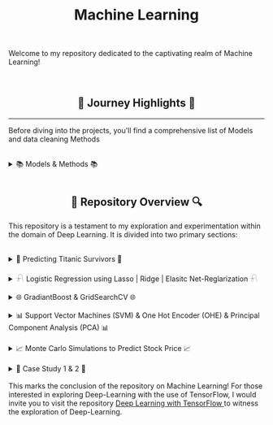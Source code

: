 <h1 align="center">Machine Learning</h1>

<br>

Welcome to my repository dedicated to the captivating realm of Machine Learning!

<br>

<h2 align="center">🌅 Journey Highlights 🌅</h2>
<p>


---

Before diving into the projects, you'll find a comprehensive list of Models and data cleaning Methods

<br>

<details>
  <h2 align="center"> 📚 Models & Methods 📚 </h2>
  
  <summary> 📚 Models & Methods 📚</summary> 
<p>

<h3>Data Modification</h3>
<br>

**Binning:**
<p>Binning is a data preprocessing technique that involves grouping continuous numerical data into discrete intervals or "bins," simplifying complex distributions and reducing noise.</p>
<br>

**Mapping:**
<p>Mapping involves transforming values from one range to another, often used to normalize or scale features within a specific desired range.</p>
<br>

**Standard Scaling:**
<p>Standard Scaling, or Z-score normalization, standardizes numerical features by rescaling them to have a mean of 0 and a standard deviation of 1, facilitating comparison between different scales of data.</p>
<br>

**One-Hot Encoding:**
<p>One-Hot Encoding is a method for representing categorical variables as binary vectors, creating binary columns for each category and indicating the presence or absence of that category in the data.</p>
<br>

**Box-Cox Transformation:**
<p>The Box-Cox Transformation is a statistical technique that stabilizes the variance and makes a distribution more closely approximate a normal distribution by applying a power transformation.</p>

<h1></h1>
<h3>Upgrading Models</h3>
<br>

**GridSearchCV for Hyperparameter Tuning:**
<p>GridSearchCV is a technique for systematically searching and selecting the optimal combination of hyperparameters for a machine learning model by evaluating performance across different parameter values.</p>
<br>

**Cross-validation:**
<p>Cross-validation is a validation technique that partitions the dataset into subsets, training the model on some subsets and testing it on others to assess its performance and generalization.</p>

<h1></h1>
<h3>Supervised Learning Models</h3>
<br>

**RandomForestClassifier (Random Forest):**
<p>RandomForestClassifier is an ensemble learning method that constructs multiple decision trees during training and outputs the mode of the classes for classification tasks.</p>
<br>
  
**LogisticRegression (Logistic Regression):**
<p>LogisticRegression is a linear model for binary classification that estimates the probability of an instance belonging to a particular class.</p>
<br>
  
**AdaBoostClassifier (AdaBoost):**
<p>AdaBoostClassifier is an ensemble learning algorithm that combines weak learners sequentially, with each focusing on the mistakes of its predecessor, to improve overall accuracy.</p>
<br>
  
**AdaBoostClassifier with SVM (AdaBoost with SVM):**
<p>AdaBoostClassifier with SVM involves boosting the performance of a Support Vector Machine using the AdaBoost algorithm.</p>
<br>
  
**GradientBoostingClassifier (Gradient Boosting):**
<p>GradientBoostingClassifier is an ensemble learning method that builds a series of weak learners, typically decision trees, to progressively correct errors and improve model accuracy.</p>
<br>
  
**DecisionTreeClassifier (Decision Tree):**
<p>DecisionTreeClassifier is a model that partitions the dataset into subsets based on feature values, creating a tree-like structure to make decisions.</p>
<br>
  
**Model Blending:**
<p>Model Blending combines predictions from multiple models to produce a final prediction, often enhancing overall model performance.</p>

<h1></h1>
<h3>Specific Models</h3>
<br>

**XGBoost Classifier:**
<p>XGBoost Classifier is an implementation of gradient-boosted decision trees designed for speed and performance.</p>
<br>
  
**Support Vector Machines (SVM): AdaBoostClassifier with SVM:**
<p>AdaBoostClassifier with SVM boosts the performance of a Support Vector Machine using the AdaBoost algorithm.</p>
<br>
  
**Logistic Regression: Lasso | Ridge | Elastic Net-Regularization:**
<p>Logistic Regression with Lasso, Ridge, or Elastic Net regularization introduces penalties to control the magnitude of coefficients, preventing overfitting.</p>
<br>
  
**GradientBoost Classifier:**
<p>GradientBoost Classifier is an ensemble learning method that builds a series of weak learners, typically decision trees, to improve model accuracy.</p>
<br>
  
**Monte Carlo Simulations:**
<p>Monte Carlo Simulations involve using random sampling and probability distributions to model and analyze various outcomes in a system.</p>


<h1></h1>
<h3>Dimensionality Reduction</h3>
<br>

**Principal Component Analysis (PCA):**
<p>Principal Component Analysis is a technique for reducing the dimensionality of data while preserving its variance, often used for feature extraction and visualization in high-dimensional datasets.</p>


</p>
  <br>
</details>

<br>

<h2 align="center">🔎 Repository Overview 🔍</h2>

This repository is a testament to my exploration and experimentation within the domain of Deep Learning. It is divided into two primary sections:

<br>

<details>
  <h2 align="center"> 🚢 Predicting Titanic Survivors 🚢 </h2>
  
  <summary> 🚢 Predicting Titanic Survivors 🚢 </summary> 

  <p>
The code is a comprehensive demonstration of data preprocessing steps for a machine learning task on the Titanic dataset. The initial stages involve loading, combining, and exploring the datasets, addressing issues like duplicate rows and missing values. Techniques such as imputing missing data based on relevant factors, binning, and transforming features like 'Age' and 'Fare' are employed. Categorical variables are managed by employing one-hot encoding, and superfluous columns are eliminated. The data undergo skewness correction using techniques such as Box-Cox transformation, culminating in a well-prepared dataset for machine learning.

The second part of the code focuses on splitting the dataset into training and validation sets, a crucial step in model development. Additionally, a separate dataset is prepared for making predictions. This section establishes the foundation for subsequent model training and evaluation, ensuring a robust and fair assessment of model performance.

In the third part, an ensemble approach called model blending is implemented. Trained models, including Random Forest, Logistic Regression, AdaBoost, and AdaBoost with SVM, contribute to predicting probabilities for the positive class. Each model undergoes enhancements through either hyperparameter tuning or cross-validation.. The ensemble combines these probabilities, providing a balanced and aggregated prediction. The resulting blended predictions are stored in a CSV file for potential further analysis or submission. This three-part code encapsulates a holistic journey from data preprocessing to model training and ensemble-based predictions on the Titanic dataset.
<a href="https://github.com/trystan-geoffre/Machine-Learning/blob/master/Titanic_Predictions.ipynb"> Code Link</a>
  </p>
  <br>
</details>

<br>

<details>
  <h2 align="center">𓍯 Logistic Regression using Lasso | Ridge | Elasitc Net-Reglarization 𓍯</h2>
  
  <summary>𓍯 Logistic Regression using Lasso | Ridge | Elasitc Net-Reglarization 𓍯</summary> 

  <p>
The provided code fits Logistic Regression models with different regularization techniques on a breast cancer dataset. The L1-regularized model (Lasso), L2-regularized model (Ridge), and elastic net-regularized model are trained on a standardized training set. The models are then evaluated using a comprehensive evaluation function, including metrics such as confusion matrix, accuracy, precision, recall, F1 score, ROC curve, and the distribution of predicted probabilities. Additionally, the code extracts and analyzes the coefficients of the features from each model, providing insights into the importance of individual features in making predictions. The elastic net model, which combines L1 and L2 regularization, aims to strike a balance between feature selection and regularization. The overall approach demonstrates a thorough analysis of logistic regression models with different regularization techniques applied to a breast cancer classification task.
<a href="https://github.com/trystan-geoffre/Machine-Learning/blob/master/Python/LASSO(L1)%20%7C%C2%A0Ridge(L2)%20%7C%20Elastic%20Net%20Regularization.ipynb"> Code Link</a>
  </p>
  <br>
</details>

<br>

<details>
  <h2 align="center">🌐 GradiantBoost & GridSearchCV 🌐</h2>
  
  <summary>🌐 GradiantBoost & GridSearchCV 🌐</summary> 

  <p>
The code begins by loading the Boston Housing dataset and organizing its features and target variable into Pandas DataFrames. Subsequently, it splits the dataset into training and testing sets using the train_test_split function from scikit-learn. Then, a Gradient Boosting Regressor model is created and trained on the training set. Predictions are made on the test set, and the R-squared score is calculated to evaluate the model's performance.
Following this, the code visualizes the feature importances using a horizontal bar chart. It normalizes and sorts the importances before plotting. Finally, hyperparameter tuning is performed using GridSearchCV to optimize the Gradient Boosting Regressor model. The grid includes different combinations of learning rates and numbers of estimators. The best hyperparameters and their corresponding R-squared score on the training set are printed, providing insights into the optimal configuration for the model. <a href="https://github.com/trystan-geoffre/Machine-Learning/blob/master/Python/GradiantBoost%20%26%20GridSearchCV.ipynb"> Code Link</a>
  </p>
  <br>
</details>

<br>


<details>
  <h2 align="center">📊 Support Vector Machines (SVM) & One Hot Encoder (OHE) & Principal Component Analysis (PCA) 📊 </h2>
  
  <summary>📊 Support Vector Machines (SVM) & One Hot Encoder (OHE) & Principal Component Analysis (PCA) 📊</summary> 

  <p>
The code reads data from an Excel file into a Pandas DataFrame and performs several data processing steps. It renames columns, drops unnecessary columns, and conducts exploratory data analysis. It handles missing values and class imbalances through resampling. The code then prepares the data for modeling by encoding categorical features, splitting into training and testing sets, and scaling the features.

The Support Vector Classification (SVC) model is trained, and hyperparameter tuning is performed using grid search. The tuned model is then evaluated on the test set. Principal Component Analysis (PCA) is applied to reduce dimensionality, and the first two principal components are used to train an SVM model. The decision surface of the model is visualized in a 2D plot.

Overall, the code covers data preprocessing, model training and tuning, dimensionality reduction, and visualization to analyze the performance of an SVM classifier on credit card default prediction.
<a href="https://github.com/trystan-geoffre/Machine-Learning/blob/master/Python/SVM/Support%20Vector%20Machines%20(SVM)%20%26%20One%20Hot%20Encoder%20(OHE)%20%26%20Principal%20Component%20Analysis%20(PCA).ipynb"> Code Link</a>
  </p>
  <br>
</details>

<br>


<details>
  <h2 align="center">📈 Monte Carlo Simulations to Predict Stock Price 📈</h2>
  
  <summary>📈 Monte Carlo Simulations to Predict Stock Price 📈</summary> 

  <p>
The code implements a Stock Price Prediction Model using Monte Carlo simulation. It begins by extracting historical stock price data for Microsoft (MSFT) from Yahoo Finance. It analyzes the data by calculating and visualizing historical log returns and their distribution, along with computing key statistical measures like mean, variance, and standard deviation.

The Monte Carlo simulation is then applied to simulate future daily returns using random numbers sampled from a normal distribution. This simulation generates a spectrum of potential future stock prices through iterative simulations, and the results are visualized. The model is further enhanced by including drift, adjusting daily returns based on the mean and variance. The quantification and analysis section calculates worst, average, and best-case scenarios for future stock prices. Confidence intervals are established to provide a range of possible future prices, offering insights into the potential variability of future scenarios. <a href="https://github.com/trystan-geoffre/Machine-Learning/blob/master/Python/Modeling%20Risk%20with%20Monte%20Carlo%20in%20Python%20-%20Downloads/Stocks%20Price%20Prediction.ipynb"> Code Link</a>
  </p>
  <br>
</details>

<br>

<details>
  <h2 align="center">💠 Case Study 1 & 2: Data Cleaning 💠</h2>
  
  <summary>💠 Case Study 1 & 2 💠</summary> 

  <p>
In the context of a case study focused on data manipulation, the two examples illustrate common practices in data cleaning and enhancement. For both, the code addresses fundamental tasks such as handling missing values, eliminating irrelevant rows, and removing duplicate entries. It also encompasses actions like altering data types, concatenating information, and rectifying spelling errors. <a href="https://github.com/trystan-geoffre/Machine-Learning/blob/master/Python/Case%20Study%201.ipynb"> Code Link for Case Study 1</a>

For the second case, the code expands its scope to advanced operations. Apart from the foundational cleaning steps, it involves sorting data for improved organization, ranking data to identify patterns or outliers, extracting insightful information to address specific queries, and employing data visualization techniques for enhanced comprehension.  <a href="https://github.com/trystan-geoffre/Machine-Learning/blob/master/Python/Case%20Study%202.ipynb"> Code Link for Case Study 2</a>
  </p>
  <br>
</details>


<br>
This marks the conclusion of the repository on Machine Learning! For those interested in exploring Deep-Learning with the use of TensorFlow, I would invite you to visit the repository <a href="https://github.com/trystan-geoffre/Deep-Learning-TensorFlow"> Deep Learning with TensorFlow </a> to witness the exploration of Deep-Learning.
